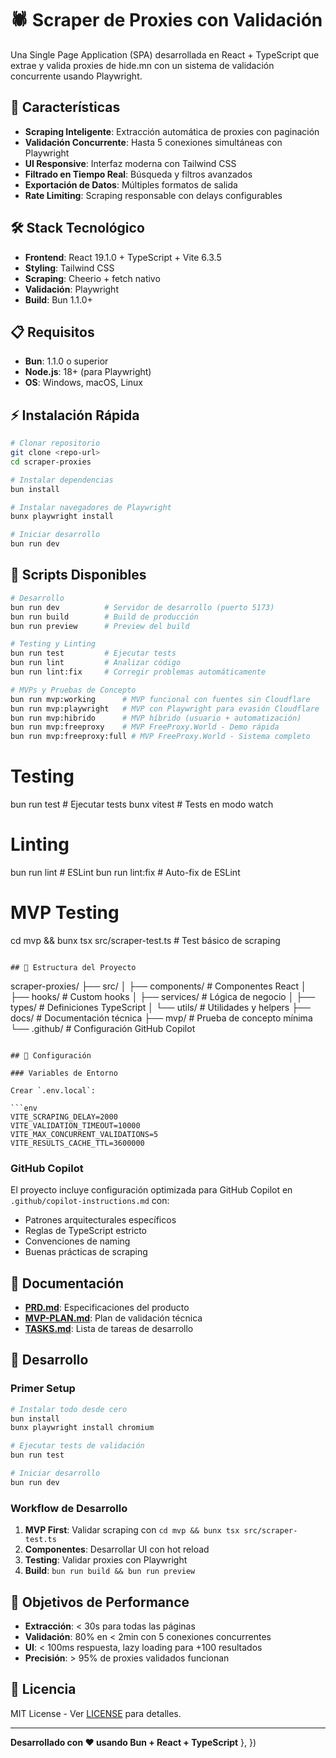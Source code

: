 # 🕷️ Scraper de Proxies con Validación

Una Single Page Application (SPA) desarrollada en React + TypeScript que extrae y valida proxies de hide.mn con un sistema de validación concurrente usando Playwright.

## 🚀 Características

- **Scraping Inteligente**: Extracción automática de proxies con paginación
- **Validación Concurrente**: Hasta 5 conexiones simultáneas con Playwright
- **UI Responsive**: Interfaz moderna con Tailwind CSS
- **Filtrado en Tiempo Real**: Búsqueda y filtros avanzados
- **Exportación de Datos**: Múltiples formatos de salida
- **Rate Limiting**: Scraping responsable con delays configurables

## 🛠️ Stack Tecnológico

- **Frontend**: React 19.1.0 + TypeScript + Vite 6.3.5
- **Styling**: Tailwind CSS
- **Scraping**: Cheerio + fetch nativo
- **Validación**: Playwright
- **Build**: Bun 1.1.0+

## 📋 Requisitos

- **Bun**: 1.1.0 o superior
- **Node.js**: 18+ (para Playwright)
- **OS**: Windows, macOS, Linux

## ⚡ Instalación Rápida

```bash
# Clonar repositorio
git clone <repo-url>
cd scraper-proxies

# Instalar dependencias
bun install

# Instalar navegadores de Playwright
bunx playwright install

# Iniciar desarrollo
bun run dev
```

## 🎯 Scripts Disponibles

```bash
# Desarrollo
bun run dev          # Servidor de desarrollo (puerto 5173)
bun run build        # Build de producción
bun run preview      # Preview del build

# Testing y Linting
bun run test         # Ejecutar tests
bun run lint         # Analizar código
bun run lint:fix     # Corregir problemas automáticamente

# MVPs y Pruebas de Concepto
bun run mvp:working      # MVP funcional con fuentes sin Cloudflare
bun run mvp:playwright   # MVP con Playwright para evasión Cloudflare
bun run mvp:hibrido      # MVP híbrido (usuario + automatización)
bun run mvp:freeproxy    # MVP FreeProxy.World - Demo rápida
bun run mvp:freeproxy:full # MVP FreeProxy.World - Sistema completo
```

# Testing

bun run test # Ejecutar tests
bunx vitest # Tests en modo watch

# Linting

bun run lint # ESLint
bun run lint:fix # Auto-fix de ESLint

# MVP Testing

cd mvp && bunx tsx src/scraper-test.ts # Test básico de scraping

```

## 📁 Estructura del Proyecto

```

scraper-proxies/
├── src/
│ ├── components/ # Componentes React
│ ├── hooks/ # Custom hooks
│ ├── services/ # Lógica de negocio
│ ├── types/ # Definiciones TypeScript
│ └── utils/ # Utilidades y helpers
├── docs/ # Documentación técnica
├── mvp/ # Prueba de concepto mínima
└── .github/ # Configuración GitHub Copilot

````

## 🔧 Configuración

### Variables de Entorno

Crear `.env.local`:

```env
VITE_SCRAPING_DELAY=2000
VITE_VALIDATION_TIMEOUT=10000
VITE_MAX_CONCURRENT_VALIDATIONS=5
VITE_RESULTS_CACHE_TTL=3600000
````

### GitHub Copilot

El proyecto incluye configuración optimizada para GitHub Copilot en `.github/copilot-instructions.md` con:

- Patrones arquitecturales específicos
- Reglas de TypeScript estricto
- Convenciones de naming
- Buenas prácticas de scraping

## 📖 Documentación

- **[PRD.md](docs/PRD.md)**: Especificaciones del producto
- **[MVP-PLAN.md](MVP-PLAN.md)**: Plan de validación técnica
- **[TASKS.md](TASKS.md)**: Lista de tareas de desarrollo

## 🚀 Desarrollo

### Primer Setup

```bash
# Instalar todo desde cero
bun install
bunx playwright install chromium

# Ejecutar tests de validación
bun run test

# Iniciar desarrollo
bun run dev
```

### Workflow de Desarrollo

1. **MVP First**: Validar scraping con `cd mvp && bunx tsx src/scraper-test.ts`
2. **Componentes**: Desarrollar UI con hot reload
3. **Testing**: Validar proxies con Playwright
4. **Build**: `bun run build && bun run preview`

## 🎯 Objetivos de Performance

- **Extracción**: < 30s para todas las páginas
- **Validación**: 80% en < 2min con 5 conexiones concurrentes
- **UI**: < 100ms respuesta, lazy loading para +100 resultados
- **Precisión**: > 95% de proxies validados funcionan

## 📄 Licencia

MIT License - Ver [LICENSE](LICENSE) para detalles.

---

**Desarrollado con ❤️ usando Bun + React + TypeScript**
},
})

```

```
